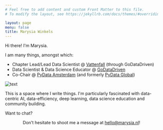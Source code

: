 ```yaml
---
# Feel free to add content and custom Front Matter to this file.
# To modify the layout, see https://jekyllrb.com/docs/themes/#overriding-theme-defaults

layout: page
menu: false
title: Marysia Winkels
---
```



Hi there! I'm Marysia. 

I am many things, amongst which: 
* Chapter Lead/Lead Data Scientist @ [Vattenfall](https://vattenfall.com) (through GoDataDriven)
* Data Scientist & Data Science Educator @ [GoDataDriven](https://godatadriven.com)
* Co-Chair @ [PyData Amsterdam](http://amsterdam.pydata.org) (and formerly [PyData Global](https://pydata.org/global2021/))

![text](../assets/dogdatascience.jpeg)

This is a space where I write things. I'm particularly fascinated with data-centric AI, data-efficiency, deep learning, data science education and community building.

Want to chat?
<center> Don't hesitate to shoot me a message at <a href="mailto:hello@marysia.nl">hello@marysia.nl</a>! </center>
